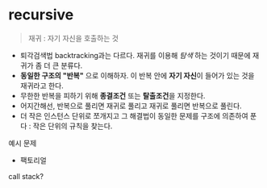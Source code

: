 # recursive
> 재귀 : 자기 자신을 호출하는 것

- 퇴각검색법 backtracking과는 다르다.  재귀를 이용해 *탐색* 하는 것이기 때문에 재귀가 좀 더 큰 분류다.
- **동일한 구조의 "반복"** 으로 이해하자. 이 반복 안에 **자기 자신**이 들어가 있는 것을 재귀라고 한다.
- 무한한 반복을 피하기 위해 **종결조건** 또는 **탈출조건**을 지정한다.
- 어지간해선, 반복으로 풀리면 재귀로 풀리고 재귀로 풀리면 반복으로 풀린다. 
- 더 작은 인스턴스 단위로 쪼개지고 그 해결법이 동일한 문제를 구조에 의존하여 푼다 : 작은 단위의 규칙을 찾는다.

예시 문제
- 팩토리얼

call stack?